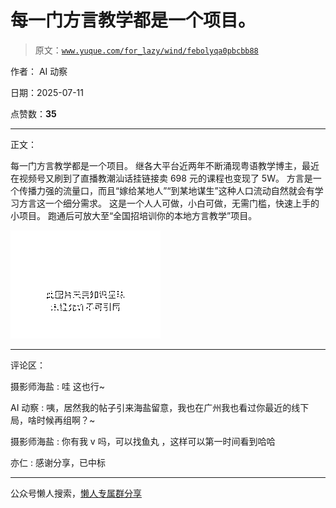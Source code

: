 # 每一门方言教学都是一个项目。

> 原文：[`www.yuque.com/for_lazy/wind/febolyqa0pbcbb88`](https://www.yuque.com/for_lazy/wind/febolyqa0pbcbb88)

作者： AI 动察

日期：2025-07-11

点赞数：**35**

* * *

正文：

每一门方言教学都是一个项目。 继各大平台近两年不断涌现粤语教学博主，最近在视频号又刷到了直播教潮汕话挂链接卖 698 元的课程也变现了 5W。
方言是一个传播力强的流量口，而且“嫁给某地人”“到某地谋生”这种人口流动自然就会有学习方言这一个细分需求。
这是一个人人可做，小白可做，无需门槛，快速上手的小项目。 跑通后可放大至“全国招培训你的本地方言教学”项目。

![](img/51fe89e4161ef22686f65d57963c5811.png "None")

* * *

评论区：

摄影师海盐 : 哇 这也行~

AI 动察 : 咦，居然我的帖子引来海盐留意，我也在广州我也看过你最近的线下局，啥时候再组啊？~

摄影师海盐 : 你有我 v 吗，可以找鱼丸 ，这样可以第一时间看到哈哈

亦仁 : 感谢分享，已中标

* * *

公众号懒人搜索，[懒人专属群分享](https://lazybook.fun/#/blog/group)